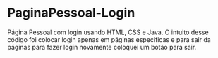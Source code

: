 # PaginaPessoal-Login
Página Pessoal com login usando HTML, CSS e Java. O intuito desse código foi colocar login apenas em páginas especificas e para sair da páginas para fazer login novamente coloquei um botão para sair.
